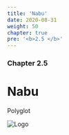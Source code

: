 ```yaml
---
title: 'Nabu'
date: 2020-08-31
weight: 50
chapter: true
pre: '<b>2.5 </b>'
---
```


### Chapter 2.5

# Nabu

Polyglot

![Logo](/img/goblin-blupi-nabu.svg?width=600px)
